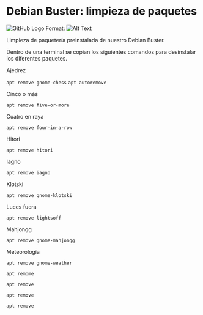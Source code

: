 # Debian Buster: limpieza de paquetes

![GitHub Logo](/home/sp/Imágenes/deb.jpg)
Format: ![Alt Text](https://www.google.com/url?sa=i&url=https%3A%2F%2Fcolaboratorio.net%2Feddamaky%2Fgnulinux%2F2020%2Fguia-instalacion-debian-10%2F&psig=AOvVaw0UpQi1AJp8Aa6rnwLq33gX&ust=1609036355549000&source=images&cd=vfe&ved=0CAIQjRxqFwoTCOjyg9bN6u0CFQAAAAAdAAAAABAD)

Limpieza de paquetería preinstalada de nuestro Debian Buster. 

Dentro de una terminal se copian los siguientes comandos para desinstalar los diferentes paquetes.

Ajedrez

`apt remove gnome-chess`
`apt autoremove`

Cinco o más

`apt remove five-or-more`

Cuatro en raya

`apt remove four-in-a-row`

Hitori

`apt remove hitori`

Iagno

`apt remove iagno`

Klotski

`apt remove gnome-klotski`

Luces fuera

`apt remove lightsoff`

Mahjongg

`apt remove gnome-mahjongg`

Meteorología

`apt remove gnome-weather`

`apt remome`

`apt remove`

`apt remove`

`apt remove`

